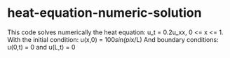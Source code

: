 # heat-equation-numeric-solution
This code solves numerically the heat equation: u_t = 0.2u_xx, 0 <= x <= 1.
With the initial condition: u(x,0) = 100*sin(pi*x/L)
And boundary conditions: u(0,t) = 0 and  u(L,t) = 0
